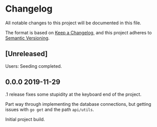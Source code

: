 # Changelog

All notable changes to this project will be documented in this file.

The format is based on [Keep a Changelog](https://keepachangelog.com/en/1.0.0/),
and this project adheres to [Semantic Versioning](https://semver.org/spec/v2.0.0.html).

## [Unreleased]

Users: Seeding completed.

## 0.0.0 2019-11-29

.1 release fixes some stupidity at the keyboard end of the project.

Part way through implementing the database connections, but getting issues with `go get` and the path `api/utils`.

Initial project build.
